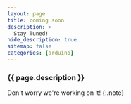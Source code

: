 ```yaml
---
layout: page
title: coming soon
description: >
  Stay Tuned!
hide_description: true
sitemap: false
categories: [arduino]
---
```



<h3 class="faded">{{ page.description }}</h3>

Don't worry we're working on it!
{:.note}